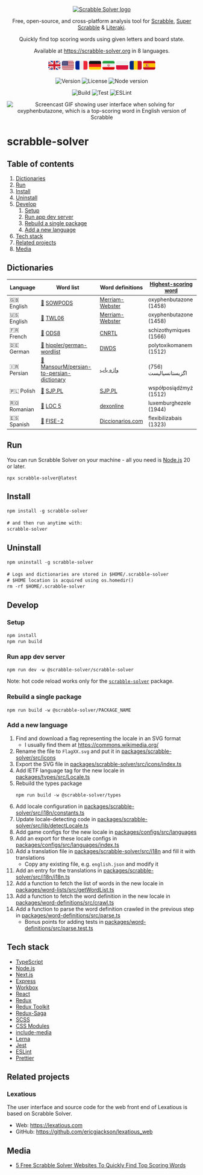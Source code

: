 <div align="center">
  <p>
    <a href="https://scrabble-solver.org">
      <img alt="Scrabble Solver logo" height="120" src="https://raw.githubusercontent.com/kamilmielnik/scrabble-solver/master/packages/scrabble-solver/public/logo.svg" />
    </a>
  </p>

  <p>
    Free, open-source, and cross-platform analysis tool for <a href="https://en.wikipedia.org/wiki/Scrabble">Scrabble</a>, <a href="https://en.wikipedia.org/wiki/Super_Scrabble">Super Scrabble</a> &amp; <a href="https://pl.wikipedia.org/wiki/Literaki">Literaki</a>.
  </p>

  <p>
    Quickly find top scoring words using given letters and board state.
  </p>

  <p>
    Available at <a href="https://scrabble-solver.org">https://scrabble-solver.org</a> in 8 languages.
  </p>

  <p>
    <img height="32" src="https://raw.githubusercontent.com/twitter/twemoji/master/assets/svg/1f1ec-1f1e7.svg" alt="Flag of United Kingdom" title="English (GB)" />
    <img height="32" src="https://raw.githubusercontent.com/twitter/twemoji/master/assets/svg/1f1fa-1f1f8.svg" alt="Flag of United States" title="English (US)" />
    <img height="32" src="https://raw.githubusercontent.com/twitter/twemoji/master/assets/svg/1f1eb-1f1f7.svg" alt="Flag of France" title="French" />
    <img height="32" src="https://raw.githubusercontent.com/twitter/twemoji/master/assets/svg/1f1e9-1f1ea.svg" alt="Flag of Germany" title="German" />
    <img height="32" src="https://raw.githubusercontent.com/twitter/twemoji/master/assets/svg/1f1ee-1f1f7.svg" alt="Flag of Iran" title="Persian" />
    <img height="32" src="https://raw.githubusercontent.com/twitter/twemoji/master/assets/svg/1f1f5-1f1f1.svg" alt="Flag of Poland" title="Polish" />
    <img height="32" src="https://raw.githubusercontent.com/twitter/twemoji/master/assets/svg/1f1f7-1f1f4.svg" alt="Flag of Romania" title="Romanian" />
    <img height="32" src="https://raw.githubusercontent.com/twitter/twemoji/master/assets/svg/1f1ea-1f1f8.svg" alt="Flag of Spain" title="Spanish" />
  </p>

  <p>
    <img src="https://img.shields.io/github/package-json/v/kamilmielnik/scrabble-solver" alt="Version" />
    <img src="https://img.shields.io/npm/l/scrabble-solver" alt="License" />
    <img src="https://img.shields.io/node/v/scrabble-solver" alt="Node version" />
  </p>

  <p>
    <img src="https://github.com/kamilmielnik/scrabble-solver/workflows/Build/badge.svg" alt="Build" />
    <img src="https://github.com/kamilmielnik/scrabble-solver/workflows/Test/badge.svg" alt="Test" />
    <img src="https://github.com/kamilmielnik/scrabble-solver/workflows/ESLint/badge.svg" alt="ESLint" />
  </p>

  <img alt="Screencast GIF showing user interface when solving for oxyphenbutazone, which is a top-scoring word in English version of Scrabble" src="https://raw.githubusercontent.com/kamilmielnik/scrabble-solver/master/screencast.gif" />
</div>

# scrabble-solver

## Table of contents

1. [Dictionaries](#dictionaries)
2. [Run](#run)
3. [Install](#install)
4. [Uninstall](#uninstall)
5. [Develop](#develop)
    1. [Setup](#setup)
    2. [Run app dev server](#run-app-dev-server)
    3. [Rebuild a single package](#rebuild-a-single-package)
    4. [Add a new language](#add-a-new-language)
6. [Tech stack](#tech-stack)
7. [Related projects](#related-projects)
8. [Media](#media)

## Dictionaries

| Language    | Word list                                                                                                                                                                                              | Word definitions                                    | [Highest-scoring word](https://codesandbox.io/s/highest-scoring-words-in-scrabble-vbj1ns?file=/src/index.js) |
|-------------|--------------------------------------------------------------------------------------------------------------------------------------------------------------------------------------------------------|-----------------------------------------------------|--------------------------------------------------------------------------------------------------------------|
| 🇬🇧 English  | [💾](https://www.wordgamedictionary.com/sowpods/download/sowpods.txt) [SOWPODS](https://en.wikipedia.org/wiki/Collins_Scrabble_Words)                                                                   | [Merriam-Webster](https://www.merriam-webster.com/) | oxyphenbutazone (1458)                                                                                       |
| 🇺🇸 English  | [💾](https://www.wordgamedictionary.com/twl06/download/twl06.txt) [TWL06](https://en.wikipedia.org/wiki/NASPA_Word_List)                                                                                | [Merriam-Webster](https://www.merriam-webster.com/) | oxyphenbutazone (1458)                                                                                       |
| 🇫🇷 French   | [💾](https://raw.githubusercontent.com/Thecoolsim/French-Scrabble-ODS8/main/French%20ODS%20dictionary.txt) [ODS8](https://github.com/Thecoolsim/French-Scrabble-ODS8)                                   | [CNRTL](https://www.cnrtl.fr/)                      | schizothymiques (1566)                                                                                       |
| 🇩🇪 German   | [💾](https://raw.githubusercontent.com/hippler/german-wordlist/master/words.txt) [hippler/german-wordlist](https://github.com/hippler/german-wordlist)                                                  | [DWDS](https://www.dwds.de)                         | polytoxikomanem (1512)                                                                                       |
| 🇮🇷 Persian  | [💾](https://raw.githubusercontent.com/MansourM/persian-to-persian-dictionary/main/moein/words.txt) [MansourM/persian-to-persian-dictionary](https://github.com/MansourM/persian-to-persian-dictionary) | [واژه یاب](https://vajehyab.com)                    | ‏(756) اگزیستانسیالیست                                                                                        |
| 🇵🇱 Polish   | [💾](https://sjp.pl/slownik/growy/) [SJP.PL](https://sjp.pl/slownik/dp.phtml)                                                                                                                           | [SJP.PL](https://sjp.pl)                            | współposiądźmyż (1512)                                                                                       |
| 🇷🇴 Romanian | [💾](https://dexonline.ro/static/download/scrabble/loc-flexiuni-5.0.zip) [LOC 5](https://dexonline.ro/scrabble)                                                                                         | [dexonline](https://dexonline.ro/)                  | luxemburghezele (1944)                                                                                       |
| 🇪🇸 Spanish  | [💾](https://github.com/kamilmielnik/scrabble-dictionaries/blob/master/spanish/fise-2.txt) [FISE-2](https://fisescrabble.org/)                                                                          | [Diccionarios.com](https://www.diccionarios.com/)   | flexibilizabais (1323)                                                                                       |

## Run

You can run Scrabble Solver on your machine - all you need is [Node.js](https://nodejs.org/) 20 or later.

```Shell
npx scrabble-solver@latest
```

## Install

```Shell
npm install -g scrabble-solver

# and then run anytime with:
scrabble-solver
```

## Uninstall

```Shell
npm uninstall -g scrabble-solver

# Logs and dictionaries are stored in $HOME/.scrabble-solver
# $HOME location is acquired using os.homedir()
rm -rf $HOME/.scrabble-solver
```

## Develop

### Setup

```Shell
npm install
npm run build
```

### Run app dev server

```Shell
npm run dev -w @scrabble-solver/scrabble-solver
```

Note: hot code reload works only for the [`scrabble-solver`](https://github.com/kamilmielnik/scrabble-solver/tree/master/packages/scrabble-solver) package.

### Rebuild a single package

```Shell
npm run build -w @scrabble-solver/PACKAGE_NAME
```

### Add a new language

1. Find and download a flag representing the locale in an SVG format
    - I usually find them at https://commons.wikimedia.org/
2. Rename the file to `FlagXX.svg` and put it in [packages/scrabble-solver/src/icons](https://github.com/kamilmielnik/scrabble-solver/tree/master/packages/scrabble-solver/src/icons)
3. Export the SVG file in [packages/scrabble-solver/src/icons/index.ts](https://github.com/kamilmielnik/scrabble-solver/blob/master/packages/scrabble-solver/src/icons/index.ts)
4. Add IETF language tag for the new locale in [packages/types/src/Locale.ts](https://github.com/kamilmielnik/scrabble-solver/blob/master/packages/types/src/Locale.ts)
5. Rebuild the types package
   ```Shell
   npm run build -w @scrabble-solver/types
   ```
6. Add locale configuration in [packages/scrabble-solver/src/i18n/constants.ts](https://github.com/kamilmielnik/scrabble-solver/blob/master/packages/scrabble-solver/src/i18n/constants.ts)
7. Update locale-detecting code in [packages/scrabble-solver/src/lib/detectLocale.ts](https://github.com/kamilmielnik/scrabble-solver/blob/master/packages/scrabble-solver/src/lib/detectLocale.ts)
8. Add game configs for the new locale in [packages/configs/src/languages](https://github.com/kamilmielnik/scrabble-solver/blob/master/packages/configs/src/languages)
9. Add an export for these locale configs in [packages/configs/src/languages/index.ts](https://github.com/kamilmielnik/scrabble-solver/blob/master/packages/configs/src/languages/index.ts)
10. Add a translation file in [packages/scrabble-solver/src/i18n](https://github.com/kamilmielnik/scrabble-solver/tree/master/packages/scrabble-solver/src/i18n) and fill it with translations
    - Copy any existing file, e.g. `english.json` and modify it
11. Add an entry for the translations in [packages/scrabble-solver/src/i18n/i18n.ts](https://github.com/kamilmielnik/scrabble-solver/tree/master/packages/scrabble-solver/src/i18n/i18n.ts)
12. Add a function to fetch the list of words in the new locale in [packages/word-lists/src/getWordList.ts](https://github.com/kamilmielnik/scrabble-solver/blob/master/packages/word-lists/src/getWordList.ts)
13. Add a function to fetch the word definition in the new locale in [packages/word-definitions/src/crawl.ts](https://github.com/kamilmielnik/scrabble-solver/blob/master/packages/word-definitions/src/crawl.ts)
14. Add a function to parse the word definition crawled in the previous step in [packages/word-definitions/src/parse.ts](https://github.com/kamilmielnik/scrabble-solver/blob/master/packages/word-definitions/src/parse.ts)
    - Bonus points for adding tests in [packages/word-definitions/src/parse.test.ts](https://github.com/kamilmielnik/scrabble-solver/blob/master/packages/word-definitions/src/parse.test.ts)

## Tech stack

- [TypeScript](https://www.typescriptlang.org/)
- [Node.js](https://nodejs.org/)
- [Next.js](https://nextjs.org/)
- [Express](https://expressjs.com/)
- [Workbox](https://developer.chrome.com/docs/workbox/)
- [React](https://reactjs.org/)
- [Redux](https://redux.js.org/)
- [Redux Toolkit](https://redux-toolkit.js.org/)
- [Redux-Saga](https://redux-saga.js.org/)
- [SCSS](https://sass-lang.com/)
- [CSS Modules](https://github.com/css-modules/css-modules)
- [include-media](https://eduardoboucas.github.io/include-media/)
- [Lerna](https://lerna.js.org/)
- [Jest](https://jestjs.io/)
- [ESLint](https://eslint.org/)
- [Prettier](https://prettier.io/)

## Related projects

### Lexatious

The user interface and source code for the web front end of Lexatious is based on Scrabble Solver.

- Web: https://lexatious.com
- GitHub: https://github.com/ericgjackson/lexatious_web

## Media

- [5 Free Scrabble Solver Websites To Quickly Find Top Scoring Words](https://www.ilovefreesoftware.com/05/featured/free-scrabble-solver-websites-to-quickly-find-top-scoring-words.html)
